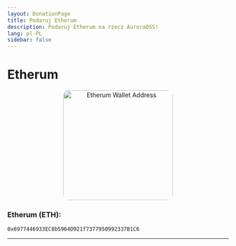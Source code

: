```yaml
---
layout: DonationPage
title: Podaruj Etherum
description: Podaruj Etherum na rzecz AuroraOSS!
lang: pl-PL
sidebar: false
---
```


# Etherum

<p align="center">
    <a href="etherum:0x6977446933EC8b5964D921f7377950992337B1C6">
        <img src="https://www.bitcoinqrcodemaker.com/api/?style=ethereum&amp;address=0x6977446933EC8b5964D921f7377950992337B1C6" alt="Etherum Wallet Address" height="250" width="250" style="border:none;border-radius:5%;" />
    </a>
</p>

### Etherum (ETH):

```
0x6977446933EC8b5964D921f7377950992337B1C6
```

---
